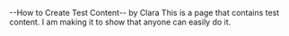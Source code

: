 --How to Create Test Content--
by Clara
This is a page that contains test content. I am making it to show that anyone can easily do it.
<!-- category: test
filters: testing, creating content -->  

